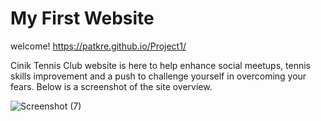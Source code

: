# My First Website

welcome!  <https://patkre.github.io/Project1/>

Cinik Tennis Club website is here to help enhance social meetups, tennis skills improvement and a push to challenge yourself in overcoming your fears.
Below is a screenshot of the site overview.

![Screenshot (7)](https://github.com/patkre/Project1/assets/111382833/1a82b038-cbd9-463f-b7ed-5ea1acc48d3d)



